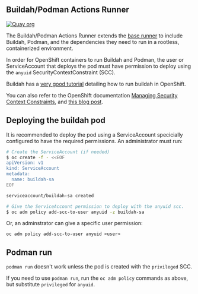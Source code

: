## Buildah/Podman Actions Runner

[![Quay org](https://img.shields.io/badge/quay-redhat--github--actions%2Fbuildah--runner-red)](https://quay.io/repository/redhat-github-actions/buildah-runner)

The Buildah/Podman Actions Runner extends the [base runner](../base) to include Buildah, Podman, and the dependencies they need to run in a rootless, containerized environment.

In order for OpenShift containers to run Buildah and Podman, the user or ServiceAccount that deploys the pod must have permission to deploy using the `anyuid` SecurityContextConstraint (SCC).

Buildah has a [very good tutorial](https://github.com/containers/buildah/blob/master/docs/tutorials/05-openshift-rootless-bud.md) detailing how to run buildah in OpenShift.

You can also refer to the OpenShift documentation [Managing Security Context Constraints](https://docs.openshift.com/container-platform/4.6/authentication/managing-security-context-constraints.html), and [this blog post](https://www.openshift.com/blog/managing-sccs-in-openshift).

## Deploying the buildah pod

It is recommended to deploy the pod using a ServiceAccount specicially configured to have the required permissions. An administrator must run:

```bash
# Create the ServiceAccount (if needed)
$ oc create -f - <<EOF
apiVersion: v1
kind: ServiceAccount
metadata:
  name: buildah-sa
EOF

serviceaccount/buildah-sa created

# Give the ServiceAccount permission to deploy with the anyuid scc.
$ oc adm policy add-scc-to-user anyuid -z buildah-sa
```

Or, an adminstrator can give a specific user permission:
```
oc adm policy add-scc-to-user anyuid <user>
```

## Podman run
`podman run` doesn't work unless the pod is created with the `privileged` SCC.

If you need to use `podman run`, run the `oc adm policy` commands as above, but substitute `privileged` for `anyuid`.
